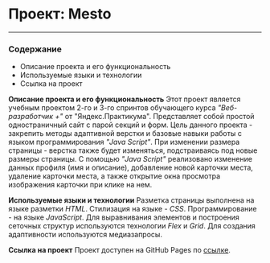 # Проект: Mesto
-------------------------------


### Содержание
* Описание проекта и его функциональность
* Используемые языки и технологии
* Ссылка на проект


**Описание проекта и его функциональность**
Этот проект является учебным проектом 2-го и 3-го спринтов обучающего курса _"Веб-разработчик +"_ от "Яндекс.Практикума".
Представляет собой простой одностраничный сайт с парой секций и форм.
Цель данного проекта - закрепить методы адаптивной верстки и базовые навыки работы с языком программирования _"Java Script"_.
При изменении размера страницы - верстка также будет изменяться, подстраиваясь под новые размеры страницы.
С помощью _"Java Script"_ реализовано изменение данных профиля (имя и описание), добавление новой карточки места, удаление карточки места, а также открытие окна просмотра изображения карточки при клике на нем.

**Используемые языки и технологии**
Разметка страницы выполнена на языке разметки _HTML_. Стилизация на языке - _CSS_. Программирование - на языке _JavaScript_.
Для выравнивания элементов и построения сеточных структур используются технологии _Flex_ и _Grid_.
Для создания адаптивности используются медиазапросы.

**Ссылка на проект**
Проект доступен на GitHub Pages по [ссылке](https://alexeykondratjev.github.io/mesto-project/).
